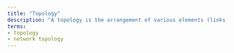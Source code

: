 ```yaml
---
title: "Topology"
description: "A topology is the arrangement of various elements (links, nodes, etc.) in a network architecture."
terms:
- topology
- network topology
---
```

